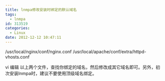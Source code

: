 ```yaml
---
title: lnmpa修改安装时绑定的默认域名
tags:
  - lnmpa
id: 313519
categories:
  - Linux
date: 2012-12-12 10:47:11
---
```


/usr/local/nginx/conf/nginx.conf 
/usr/local/apache/conf/extra/httpd-vhosts.conf

vi 编辑 以上两个文件，查找你绑定的域名，然后修改成其它域名即可。另外，初次安装lnmpa时，建议不要使用顶级域名绑定。